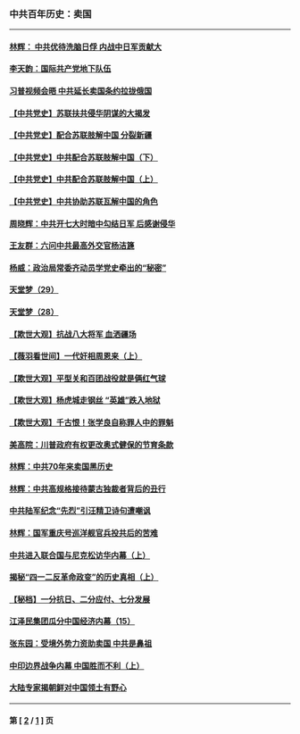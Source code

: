 ### 中共百年历史：卖国
---
#### [林辉： 中共优待洗脑日俘 内战中日军贡献大](../../pages/nf1176117/n13624644.md?03280430) 
#### [李天韵：国际共产党地下队伍](../../pages/nf1176117/n13611808.md?03280430) 
#### [习普视频会晤 中共延长卖国条约拉拢俄国](../../pages/nf1176117/n13060971.md?03280430) 
#### [【中共党史】苏联扶共侵华阴谋的大揭发](../../pages/nf1176117/n13056050.md?03280430) 
#### [【中共党史】配合苏联肢解中国 分裂新疆](../../pages/nf1176117/n13040700.md?03280430) 
#### [【中共党史】中共配合苏联肢解中国（下）](../../pages/nf1176117/n13035660.md?03280430) 
#### [【中共党史】中共配合苏联肢解中国（上）](../../pages/nf1176117/n13030262.md?03280430) 
#### [【中共党史】中共协助苏联瓦解中国的角色](../../pages/nf1176117/n13018109.md?03280430) 
#### [周晓辉：中共开七大时暗中勾结日军 后感谢侵华](../../pages/nf1176117/n12921960.md?03280430) 
#### [王友群：六问中共最高外交官杨洁篪](../../pages/nf1176117/n12836495.md?03280430) 
#### [杨威：政治局常委齐动员学党史牵出的“秘密”](../../pages/nf1176117/n12764642.md?03280430) 
#### [天堂梦（29）](../../pages/nf1176117/n12408465.md?03280430) 
#### [天堂梦（28）](../../pages/nf1176117/n12408309.md?03280430) 
#### [【欺世大观】抗战八大将军 血洒疆场](../../pages/nf1176117/n12357044.md?03280430) 
#### [【薇羽看世间】一代奸相周恩来（上）](../../pages/nf1176117/n12401109.md?03280430) 
#### [【欺世大观】平型关和百团战役就是俩红气球](../../pages/nf1176117/n12359157.md?03280430) 
#### [【欺世大观】杨虎城走钢丝 “英雄”跌入地狱](../../pages/nf1176117/n12358840.md?03280430) 
#### [【欺世大观】千古恨！张学良自称罪人中的罪魁](../../pages/nf1176117/n12358629.md?03280430) 
#### [美高院：川普政府有权更改奥式健保的节育条款](../../pages/nf1176117/n12242171.md?03280430) 
#### [林辉：中共70年来卖国黑历史](../../pages/nf1176117/n11552181.md?03280430) 
#### [林辉：中共高规格接待蒙古独裁者背后的丑行](../../pages/nf1176117/n11225005.md?03280430) 
#### [中共陆军纪念“先烈”引汪精卫诗句遭嘲讽](../../pages/nf1176117/n11153345.md?03280430) 
#### [林辉：国军重庆号巡洋舰官兵投共后的苦难](../../pages/nf1176117/n10997801.md?03280430) 
#### [中共进入联合国与尼克松访华内幕（上）](../../pages/nf1176117/n10138788.md?03280430) 
#### [揭秘“四一二反革命政变”的历史真相（上）](../../pages/nf1176117/n9996650.md?03280430) 
#### [【秘档】一分抗日、二分应付、七分发展](../../pages/nf1176117/n9331484.md?03280430) 
#### [江泽民集团瓜分中国经济内幕（15）](../../pages/nf1176117/n9268584.md?03280430) 
#### [张东园：受境外势力资助卖国 中共是鼻祖](../../pages/nf1176117/n9272480.md?03280430) 
#### [中印边界战争内幕 中国胜而不利（上）](../../pages/nf1176117/n9252458.md?03280430) 
#### [大陆专家揭朝鲜对中国领土有野心](../../pages/nf1176117/n9074056.md?03280430) 

---
#### 第 [ [2](./2.md?03280430) / [1](./1.md?03280430) ] 页
